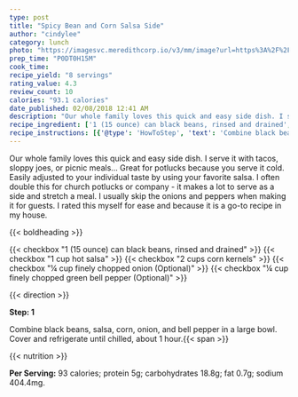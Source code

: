 ```yaml
---
type: post
title: "Spicy Bean and Corn Salsa Side"
author: "cindylee"
category: lunch
photo: "https://imagesvc.meredithcorp.io/v3/mm/image?url=https%3A%2F%2Fimages.media-allrecipes.com%2Fuserphotos%2F1312903.jpg"
prep_time: "P0DT0H15M"
cook_time: 
recipe_yield: "8 servings"
rating_value: 4.3
review_count: 10
calories: "93.1 calories"
date_published: 02/08/2018 12:41 AM
description: "Our whole family loves this quick and easy side dish. I serve it with tacos, sloppy joes, or picnic meals... Great for potlucks because you serve it cold. Easily adjusted to your individual taste by using your favorite salsa. I often double this for church potlucks or company - it makes a lot to serve as a side and stretch a meal. I usually skip the onions and peppers when making it for guests. I rated this myself for ease and because it is a go-to recipe in my house."
recipe_ingredient: ['1 (15 ounce) can black beans, rinsed and drained', '1 cup hot salsa', '2 cups corn kernels', '¼ cup finely chopped onion', '¼ cup finely chopped green bell pepper']
recipe_instructions: [{'@type': 'HowToStep', 'text': 'Combine black beans, salsa, corn, onion, and bell pepper in a large bowl. Cover and refrigerate until chilled, about 1 hour.\n'}]
---
```


Our whole family loves this quick and easy side dish. I serve it with tacos, sloppy joes, or picnic meals... Great for potlucks because you serve it cold. Easily adjusted to your individual taste by using your favorite salsa. I often double this for church potlucks or company - it makes a lot to serve as a side and stretch a meal. I usually skip the onions and peppers when making it for guests. I rated this myself for ease and because it is a go-to recipe in my house. 

{{< boldheading >}}

{{< checkbox "1 (15 ounce) can black beans, rinsed and drained" >}}
{{< checkbox "1 cup hot salsa" >}}
{{< checkbox "2 cups corn kernels" >}}
{{< checkbox "¼ cup finely chopped onion  (Optional)" >}}
{{< checkbox "¼ cup finely chopped green bell pepper  (Optional)" >}}


{{< direction >}}

**Step: 1**

Combine black beans, salsa, corn, onion, and bell pepper in a large bowl. Cover and refrigerate until chilled, about 1 hour.{{< span >}}

{{< nutrition >}}

**Per Serving:** 93 calories; protein 5g; carbohydrates 18.8g; fat 0.7g; sodium 404.4mg.